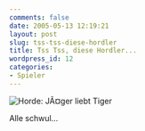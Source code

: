 ```yaml
---
comments: false
date: 2005-05-13 12:19:21
layout: post
slug: tss-tss-diese-hordler
title: Tss Tss, diese Hordler...
wordpress_id: 12
categories:
- Spieler
---
```


![Horde: JÃ¤ger liebt Tiger](http://www.gamersliving.com/wowblog/upload/player_horde_001.jpg)

Alle schwul...
